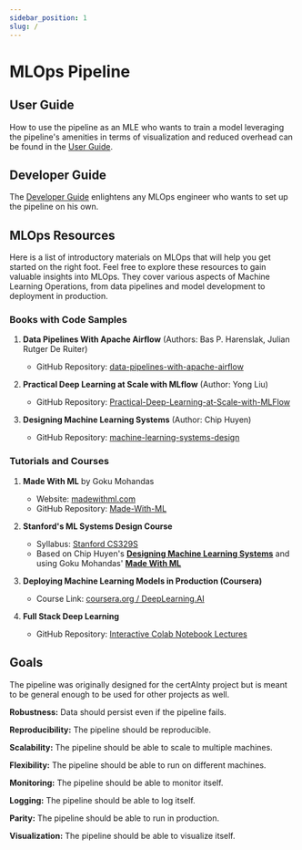 ```yaml
---
sidebar_position: 1
slug: /
---
```


# MLOps Pipeline

## User Guide

How to use the pipeline as an MLE who wants to train a model leveraging the pipeline's amenities in terms of visualization and reduced overhead can be found in the [User Guide](user_guide).

## Developer Guide

The [Developer Guide](category/developer-guide) enlightens any MLOps engineer who wants to set up the pipeline on his own.

## MLOps Resources

Here is a list of introductory materials on MLOps that will help you get started on the right foot. Feel free to explore these resources to gain valuable insights into MLOps. They cover various aspects of Machine Learning Operations, from data pipelines and model development to deployment in production.

### Books with Code Samples

1. **Data Pipelines With Apache Airflow** (Authors: Bas P. Harenslak, Julian Rutger De Ruiter)
   - GitHub Repository: [data-pipelines-with-apache-airflow](https://github.com/BasPH/data-pipelines-with-apache-airflow)

2. **Practical Deep Learning at Scale with MLflow** (Author: Yong Liu)
   - GitHub Repository: [Practical-Deep-Learning-at-Scale-with-MLFlow](https://github.com/PacktPublishing/Practical-Deep-Learning-at-Scale-with-MLFlow)

3. **Designing Machine Learning Systems** (Author: Chip Huyen)
   - GitHub Repository: [machine-learning-systems-design](https://github.com/chiphuyen/machine-learning-systems-design)

### Tutorials and Courses

1. **Made With ML** by Goku Mohandas
   - Website: [madewithml.com](https://madewithml.com/)
   - GitHub Repository: [Made-With-ML](https://github.com/GokuMohandas/Made-With-ML)

2. **Stanford's ML Systems Design Course**
   - Syllabus: [Stanford CS329S](https://stanford-cs329s.github.io/syllabus.html)
   - Based on Chip Huyen's [**Designing Machine Learning Systems**](#books-with-code-samples) and using Goku Mohandas' [**Made With ML**](#tutorials-and-courses)

3. **Deploying Machine Learning Models in Production (Coursera)**
   - Course Link: [coursera.org / DeepLearning.AI](https://www.coursera.org/learn/deploying-machine-learning-models-in-production)

4. **Full Stack Deep Learning**
   - GitHub Repository: [Interactive Colab Notebook Lectures](https://github.com/the-full-stack/fsdl-text-recognizer-2022-labs)

## Goals

The pipeline was originally designed for the certAInty project but is meant to be general enough to be used for other projects as well.

**Robustness:** Data should persist even if the pipeline fails.

**Reproducibility:** The pipeline should be reproducible.

**Scalability:** The pipeline should be able to scale to multiple machines.

**Flexibility:** The pipeline should be able to run on different machines.

**Monitoring:** The pipeline should be able to monitor itself.

**Logging:** The pipeline should be able to log itself.

**Parity:** The pipeline should be able to run in production.

**Visualization:** The pipeline should be able to visualize itself.
